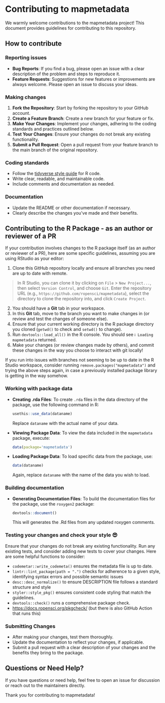 # Contributing to mapmetadata

We warmly welcome contributions to the mapmetadata project! 
This document provides guidelines for contributing to this repository.

## How to contribute

### Reporting issues

- **Bug Reports**: If you find a bug, please open an issue with a clear description of the problem and steps to reproduce it.
- **Feature Requests**: Suggestions for new features or improvements are always welcome. Please open an issue to discuss your ideas.

### Making changes

1. **Fork the Repository**: Start by forking the repository to your GitHub account.
2. **Create a Feature Branch**: Create a new branch for your feature or fix.
3. **Make Your Changes**: Implement your changes, adhering to the coding standards and practices outlined below.
4. **Test Your Changes**: Ensure your changes do not break any existing functionality.
5. **Submit a Pull Request**: Open a pull request from your feature branch to the main branch of the original repository.

### Coding standards

- Follow the [tidyverse style guide](https://style.tidyverse.org) for R code.
- Write clear, readable, and maintainable code.
- Include comments and documentation as needed.

### Documentation

- Update the README or other documentation if necessary.
- Clearly describe the changes you've made and their benefits.

## Contributing to the R Package - as an author or reviewer of a PR

If your contribution involves changes to the R package itself (as an author or reviewer of a PR), here are some specific guidelines, assuming you are using RStudio as your editor:

1. Clone this GitHub repository locally and ensure all branches you need are up to date with remote. 
> In R Studio, you can clone it by clicking on `File` > `New Project...`, then select `Version Control`, and choose `Git`. Enter the repository URL (e.g., `https://github.com/ropensci/mapmetadata`), select the directory to clone the repository into, and click `Create Project`.
2. You should have a **Git** tab in your workspace.
3. In this **Git** tab, move to the branch you want to make changes in (or review and test the changes of someone else).
4. Ensure that your current working directory is the R package directory you cloned (`getwd()` to check and `setwd()` to change).
5. Run `devtools::load_all()` in the R console. You should see `ℹ Loading mapmetadata` returned.
6. Make your changes (or review changes made by others), and commit these changes in the way you choose to interact with git locally!

If you run into issues with branches not seeming to be up to date in the R Studio workspace, consider running `remove.packages("mapmetadata")` and trying the above steps again, in case a previously installed package library is getting in the way somehow. 
   
### Working with package data

- **Creating .rda Files**: To create `.rda` files in the data directory of the package, use the following command in R:
  ```R
  usethis::use_data(dataname)
  ```
  Replace `dataname` with the actual name of your data.

- **Viewing Package Data**: To view the data included in the `mapmetadata` package, execute:
  ```R
  data(package='mapmetadata')
  ```

- **Loading Package Data**: To load specific data from the package, use:
  ```R
  data(dataname)
  ```
  Again, replace `dataname` with the name of the data you wish to load.

### Building documentation

- **Generating Documentation Files**: To build the documentation files for the package, use the `roxygen2` package:
  ```R
  devtools::document() 
  ```
  This will generates the .Rd files from any updated roxygen comments.

### Testing your changes and check your style :sunglasses:

Ensure that your changes do not break any existing functionality. Run any existing tests, and consider adding new tests to cover your changes. Here are some helpful functions to consider:

- `codemetar::write_codemeta()` ensures the metadata file is up to date.
- `lintr::lint_package(path = ".")` checks for adherence to a given style, identifying syntax errors and possible semantic issues
- `desc::desc_normalize()` to ensure DESCRIPTION file follows a standard structure and style
- `styler::style_pkg()` ensures consistent code styling that match the guidelines.
- `devtools::check()` runs a comprehensive package check. 
- https://docs.ropensci.org/pkgcheck/ (but there is also GitHub Action that runs this)

### Submitting Changes

- After making your changes, test them thoroughly.
- Update the documentation to reflect your changes, if applicable.
- Submit a pull request with a clear description of your changes and the benefits they bring to the package.

## Questions or Need Help?

If you have questions or need help, feel free to open an issue for discussion or reach out to the maintainers directly.

Thank you for contributing to mapmetadata!
